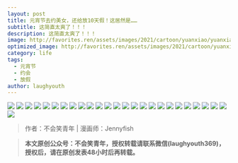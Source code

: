 ```yaml
---
layout: post
title: 元宵节去约美女，还给放10天假！这居然是……
subtitle: 这简直太爽了！！！
description: 这简直太爽了！！！
image: http://favorites.ren/assets/images/2021/cartoon/yuanxiao/yuanxiao00.jpg
optimized_image: http://favorites.ren/assets/images/2021/cartoon/yuanxiao/yuanxiao00.jpg
category: life
tags:
  - 元宵节
  - 约会
  - 放假
author: laughyouth
---
```


![](http://favorites.ren/assets/images/2021/cartoon/yuanxiao/yuanxiao01.jpg)
![](http://favorites.ren/assets/images/2021/cartoon/yuanxiao/yuanxiao02.jpg)
![](http://favorites.ren/assets/images/2021/cartoon/yuanxiao/yuanxiao03.jpg)
![](http://favorites.ren/assets/images/2021/cartoon/yuanxiao/yuanxiao04.jpg)
![](http://favorites.ren/assets/images/2021/cartoon/yuanxiao/yuanxiao05.jpg)
![](http://favorites.ren/assets/images/2021/cartoon/yuanxiao/yuanxiao06.jpg)
![](http://favorites.ren/assets/images/2021/cartoon/yuanxiao/yuanxiao07.jpg)
![](http://favorites.ren/assets/images/2021/cartoon/yuanxiao/yuanxiao08.jpg)
![](http://favorites.ren/assets/images/2021/cartoon/yuanxiao/yuanxiao09.jpg)
![](http://favorites.ren/assets/images/2021/cartoon/yuanxiao/yuanxiao10.jpg)
![](http://favorites.ren/assets/images/2021/cartoon/yuanxiao/yuanxiao11.jpg)
![](http://favorites.ren/assets/images/2021/cartoon/yuanxiao/yuanxiao12.jpg)
![](http://favorites.ren/assets/images/2021/cartoon/yuanxiao/yuanxiao13.jpg)
![](http://favorites.ren/assets/images/2021/cartoon/yuanxiao/yuanxiao14.jpg)
![](http://favorites.ren/assets/images/2021/cartoon/yuanxiao/yuanxiao15.jpg)
![](http://favorites.ren/assets/images/2021/cartoon/yuanxiao/yuanxiao16.jpg)
![](http://favorites.ren/assets/images/2021/cartoon/yuanxiao/yuanxiao17.jpg)
![](http://favorites.ren/assets/images/2021/cartoon/yuanxiao/yuanxiao18.jpg)
![](http://favorites.ren/assets/images/2021/cartoon/yuanxiao/yuanxiao19.jpg)
![](http://favorites.ren/assets/images/2021/cartoon/yuanxiao/yuanxiao20.jpg)
![](http://favorites.ren/assets/images/2021/cartoon/yuanxiao/yuanxiao21.jpg)
![](http://favorites.ren/assets/images/2021/cartoon/yuanxiao/yuanxiao22.jpg)
![](http://favorites.ren/assets/images/2021/cartoon/yuanxiao/yuanxiao23.jpg)
![](http://favorites.ren/assets/images/2021/cartoon/yuanxiao/yuanxiao24.jpg)
![](http://favorites.ren/assets/images/2021/cartoon/yuanxiao/yuanxiao25.jpg)
![](http://favorites.ren/assets/images/2021/cartoon/yuanxiao/yuanxiao26.jpg)



>作者：不会笑青年 | 漫画师：Jennyfish

>**本文原创公众号：不会笑青年，授权转载请联系微信(laughyouth369)，授权后，请在原创发表48小时后再转载。**


